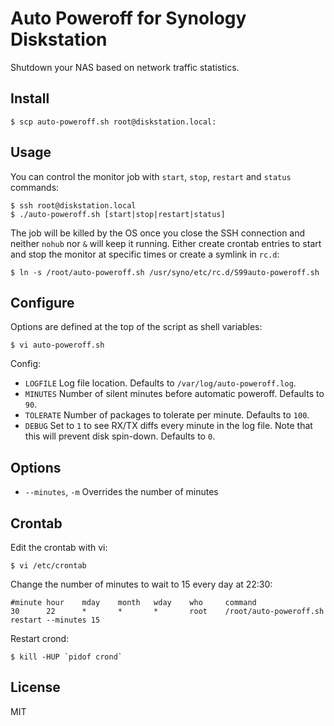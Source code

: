 # Auto Poweroff for Synology Diskstation

Shutdown your NAS based on network traffic statistics.

## Install

    $ scp auto-poweroff.sh root@diskstation.local:

## Usage

You can control the monitor job with `start`, `stop`, `restart` and `status`
commands:

    $ ssh root@diskstation.local
    $ ./auto-poweroff.sh [start|stop|restart|status]

The job will be killed by the OS once you close the SSH connection and neither
`nohub` nor `&` will keep it running. Either create crontab entries to start
and stop the monitor at specific times or create a symlink in `rc.d`:

    $ ln -s /root/auto-poweroff.sh /usr/syno/etc/rc.d/S99auto-poweroff.sh

## Configure

Options are defined at the top of the script as shell variables:

    $ vi auto-poweroff.sh

Config:

- `LOGFILE` Log file location. Defaults to `/var/log/auto-poweroff.log`.
- `MINUTES` Number of silent minutes before automatic poweroff. Defaults to
  `90`.
- `TOLERATE` Number of packages to tolerate per minute. Defaults to `100`.
- `DEBUG` Set to `1` to see RX/TX diffs every minute in the log file. Note that
  this will prevent disk spin-down. Defaults to `0`.

## Options

- `--minutes`, `-m` Overrides the number of minutes

## Crontab

Edit the crontab with vi:

    $ vi /etc/crontab

Change the number of minutes to wait to 15 every day at 22:30:

    #minute hour    mday    month   wday    who     command
    30      22      *       *       *       root    /root/auto-poweroff.sh restart --minutes 15

Restart crond:

    $ kill -HUP `pidof crond`

## License

MIT


